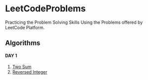 # LeetCodeProblems
Practicing the Problem Solving Skills Using the Problems offered by LeetCode Platform.

## Algorithms

#### DAY 1
1. [Two Sum](Day%201/Two%20Sum.cpp)
2. [Reversed Integer](Day%201/Reverse%20Integer.cpp)
